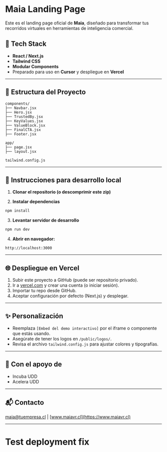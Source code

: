 
# Maia Landing Page

Este es el landing page oficial de **Maia**, diseñado para transformar tus recorridos virtuales en herramientas de inteligencia comercial.

## 🧰 Tech Stack

- **React / Next.js**
- **Tailwind CSS**
- **Modular Components**
- Preparado para uso en **Cursor** y despliegue en **Vercel**

---

## 📁 Estructura del Proyecto

```
components/
├── Navbar.jsx
├── Hero.jsx
├── TrustedBy.jsx
├── KeyValues.jsx
├── ValueBlock.jsx
├── FinalCTA.jsx
├── Footer.jsx

app/
├── page.jsx
├── layout.jsx

tailwind.config.js
```

---

## 🚀 Instrucciones para desarrollo local

1. **Clonar el repositorio (o descomprimir este zip)**

2. **Instalar dependencias**

```bash
npm install
```

3. **Levantar servidor de desarrollo**

```bash
npm run dev
```

4. **Abrir en navegador:**

```
http://localhost:3000
```

---

## 🌐 Despliegue en Vercel

1. Subir este proyecto a GitHub (puede ser repositorio privado).
2. Ir a [vercel.com](https://vercel.com) y crear una cuenta (o iniciar sesión).
3. Importar tu repo desde GitHub.
4. Aceptar configuración por defecto (Next.js) y desplegar.

---

## ✨ Personalización

- Reemplaza `[Embed del demo interactivo]` por el iframe o componente que estás usando.
- Asegúrate de tener los logos en `/public/logos/`.
- Revisa el archivo `tailwind.config.js` para ajustar colores y tipografías.

---

## 🤝 Con el apoyo de

- Incuba UDD
- Acelera UDD

---

## 📬 Contacto

[maia@tuempresa.cl](mailto:maia@tuempresa.cl) | [www.maiavr.cl](https://www.maiavr.cl)

---
# Test deployment fix
